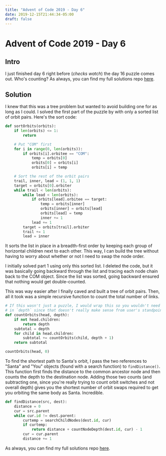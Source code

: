```yaml
---
title: "Advent of Code 2019 - Day 6"
date: 2019-12-15T21:44:34-05:00
draft: false
---
```


# Advent of Code 2019 - Day 6

## Intro

I just finished day 6 right before (*checks watch*) the day 16 puzzle comes 
out. Who's counting? As always, you can find my full solutions repo
[here](https://github.com/mattcdrake/aoc19-python).

## Solution

I knew that this was a tree problem but wanted to avoid building one for as long
as I could. I solved the first part of the puzzle by with only a sorted list of
orbit pairs. Here's the sort code:

```py
def sortOrbits(orbits):
    if len(orbits) <= 1:
        return

    # Put "COM" first
    for i in range(0, len(orbits)):
        if orbits[i].orbitee == "COM":
            temp = orbits[0]
            orbits[0] = orbits[i]
            orbits[i] = temp

    # Sort the rest of the orbit pairs
    trail, inner, lead = (1, 1, 1)
    target = orbits[0].orbiter
    while trail < len(orbits):
        while lead < len(orbits):
            if orbits[lead].orbitee == target:
                temp = orbits[inner]
                orbits[inner] = orbits[lead]
                orbits[lead] = temp
                inner += 1
            lead += 1
        target = orbits[trail].orbiter
        trail += 1
        lead = inner
```

It sorts the list in place in a breadth-first order by keeping each group of
horizontal children next to each other. This way, I can build the tree without
having to worry about whether or not I need to swap the node order.

I initially solved part 1 using only this sorted list. I deleted the code, but
it was basically going backward through the list and tracing each node chain
back to the COM object. Since the list was sorted, going backward ensured that
nothing would get double-counted.

This was way easier after I finally caved and built a tree of orbit pairs. Then,
all it took was a simple recursive function to count the total number of links.

```py
# If this wasn't just a puzzle, I would wrap this so you wouldn't need to pass
# in `depth` since that doesn't really make sense from user's standpoint.
def countOrbits(head, depth):
    if not head.children:
        return depth
    subtotal = depth
    for child in head.children:
        subtotal += countOrbits(child, depth + 1)
    return subtotal

countOrbits(head, 0)
```

To find the shortest path to Santa's orbit, I pass the two references to "Santa"
and "You" objects (found with a search function) to `findDistance()`. This
function first finds the distance to the common ancestor node and then counts 
the depth to the destination node. Adding those two counts (and subtracting one,
since you're really trying to count orbit switches and not overall depth) gives
you the shortest number of orbit swaps required to get you orbiting the same
body as Santa. Incredible.

```py
def findDistance(src, dest):
    distance = 0
    cur = src.parent
    while cur.id != dest.parent:
        curtemp = searchChildNodes(dest.id, cur)
        if curtemp:
            return distance + countNodeDepth(dest.id, cur) - 1
        cur = cur.parent
        distance += 1
```

As always, you can find my full solutions repo
[here](https://github.com/mattcdrake/aoc19-python).
